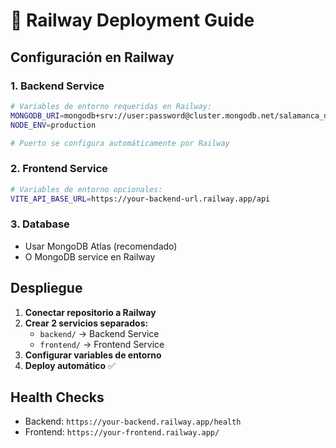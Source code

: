 # 🚂 Railway Deployment Guide

## Configuración en Railway

### 1. Backend Service
```bash
# Variables de entorno requeridas en Railway:
MONGODB_URI=mongodb+srv://user:password@cluster.mongodb.net/salamanca_db
NODE_ENV=production

# Puerto se configura automáticamente por Railway
```

### 2. Frontend Service  
```bash
# Variables de entorno opcionales:
VITE_API_BASE_URL=https://your-backend-url.railway.app/api
```

### 3. Database
- Usar MongoDB Atlas (recomendado)
- O MongoDB service en Railway

## Despliegue

1. **Conectar repositorio a Railway**
2. **Crear 2 servicios separados:**
   - `backend/` → Backend Service
   - `frontend/` → Frontend Service
3. **Configurar variables de entorno**
4. **Deploy automático** ✅

## Health Checks
- Backend: `https://your-backend.railway.app/health`
- Frontend: `https://your-frontend.railway.app/`
